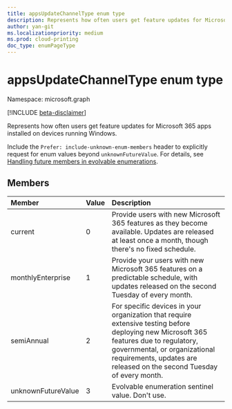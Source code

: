 ```yaml
---
title: appsUpdateChannelType enum type
description: Represents how often users get feature updates for Microsoft 365 apps installed on devices running Windows.
author: yan-git
ms.localizationpriority: medium
ms.prod: cloud-printing
doc_type: enumPageType
---
```


# appsUpdateChannelType enum type

Namespace: microsoft.graph

[!INCLUDE [beta-disclaimer](../../includes/beta-disclaimer.md)]

Represents how often users get feature updates for Microsoft 365 apps installed on devices running Windows.

Include the `Prefer: include-unknown-enum-members` header to explicitly request for enum values beyond `unknownFutureValue`. For details, see
[Handling future members in evolvable enumerations](/graph/best-practices-concept#handling-future-members-in-evolvable-enumerations).

## Members

|Member|Value|Description|
|:---|:---|:---|
|current|0| Provide users with new Microsoft 365 features as they become available. Updates are released at least once a month, though there's no fixed schedule. |
|monthlyEnterprise|1| Provide your users with new Microsoft 365 features on a predictable schedule, with updates released on the second Tuesday of every month. |
|semiAnnual|2| For specific devices in your organization that require extensive testing before deploying new Microsoft 365 features due to regulatory, governmental, or organizational requirements, updates are released on the second Tuesday of every month. |
|unknownFutureValue|3| Evolvable enumeration sentinel value. Don't use. |
